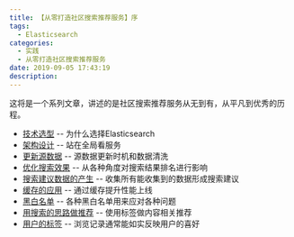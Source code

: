 ```yaml
---
title: 【从零打造社区搜索推荐服务】序
tags:
  - Elasticsearch
categories:
  - 实践
  - 从零打造社区搜索推荐服务
date: 2019-09-05 17:43:19
description:
---
```


这将是一个系列文章，讲述的是社区搜索推荐服务从无到有，从平凡到优秀的历程。

- [技术选型](/posts/practice/0sc/0sc-lecto/) -- 为什么选择Elasticsearch
- [架构设计](/posts/practice/0sc/0sc-artch/) -- 站在全局看服务
- [更新源数据](/posts/practice/0sc/0sc-sync/) -- 源数据更新时机和数据清洗
- [优化搜索效果](/posts/practice/0sc/0sc-rank/) -- 从各种角度对搜索结果排名进行影响
- [搜索建议数据的产生](/posts/practice/0sc/0sc-sugg/) -- 收集所有能收集到的数据形成搜索建议
- [缓存的应用](/posts/practice/0sc/0sc-cache/) -- 通过缓存提升性能上线
- [黑白名单](/posts/practice/0sc/0sc-banlist/) -- 各种黑白名单用来应对各种问题
- [用搜索的思路做推荐](/posts/practice/0sc/0sc-rec/) -- 使用标签做内容相关推荐
- [用户的标签](/posts/practice/0sc/0sc-user-tags/) -- 浏览记录通常能如实反映用户的喜好
